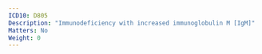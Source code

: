 ```yaml
---
ICD10: D805
Description: "Immunodeficiency with increased immunoglobulin M [IgM]"
Matters: No
Weight: 0
---
```


